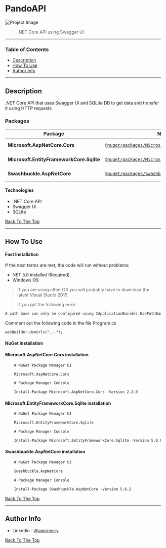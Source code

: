 # PandoAPI

![Project Image](https://media.ttmind.com/Media/tech/article_22_8-8-201810-19-28AM.jpg)

> .NET Core API using Swagger UI

---

### Table of Contents

- [Description](#description)
- [How To Use](#how-to-use)
- [Author Info](#author-info)

---

## Description

.NET Core API that uses Swagger UI and SQLite DB to get data and transfer it using HTTP requests

### Packages

| Package | NuGet Link | Version |
| ------- | ------- | ------- |
| **Microsoft.AspNetCore.Cors** | [`@nuget/packages/Microsoft.AspNetCore.Cors`](https://www.nuget.org/packages/Microsoft.AspNetCore.Cors/) | [![version](https://img.shields.io/badge/dependencies-up%20to%20date-brightgreen)](https://www.nuget.org/packages/Microsoft.AspNetCore.Cors/)
| **Microsoft.EntityFrameworkCore.Sqlite** | [`@nuget/packages/Microsoft.EntityFrameworkCore.Sqlite`](https://www.nuget.org/packages/Microsoft.EntityFrameworkCore.Sqlite/) | [![version](https://img.shields.io/badge/dependencies-up%20to%20date-brightgreen)](https://www.nuget.org/packages/Microsoft.EntityFrameworkCore.Sqlite/)
| **Swashbuckle.AspNetCore** | [`@nuget/packages/Swashbuckle.AspNetCore`](https://www.nuget.org/packages/Swashbuckle.AspNetCore/) | [![version](https://img.shields.io/badge/dependencies-up%20to%20date-brightgreen)](https://www.nuget.org/packages/Swashbuckle.AspNetCore/)


#### Technologies

- .NET Core API
- Swagger UI
- SQLite

[Back To The Top](#read-me-template)

---

## How To Use

#### Fast Installation

If the next terms are met, the code will run without problems:
- NET 5.0 installed (Required)
- Windows OS

> If you are using other OS you will probably have to download the latest Visual Studio 2019.

> if you got the following error
```html
A path base can only be configured using IApplicationBuilder.UsePathBase().
```
Comment out the following code in the file Program.cs
```html
webBuilder.UseUrls("...");
```


#### NuGet Installation

#### Microsoft.AspNetCore.Cors installation
```html
    # NuGet Package Manager UI

    Microsoft.AspNetCore.Cors

    # Package Manager Console

    Install-Package Microsoft.AspNetCore.Cors -Version 2.2.0
```

#### Microsoft.EntityFrameworkCore.Sqlite installation
```html
    # NuGet Package Manager UI

    Microsoft.EntityFrameworkCore.Sqlite

    # Package Manager Console

    Install-Package Microsoft.EntityFrameworkCore.Sqlite -Version 5.0.9
```

#### Swashbuckle.AspNetCore installation
```html
    # NuGet Package Manager UI

    Swashbuckle.AspNetCore

    # Package Manager Console

    Install-Package Swashbuckle.AspNetCore -Version 5.6.2
```

[Back To The Top](#read-me-template)

---

## Author Info

- Linkedin - [@amirmeiry](https://www.linkedin.com/in/amir-meiry-5aa2abb9/)

[Back To The Top](#read-me-template)
